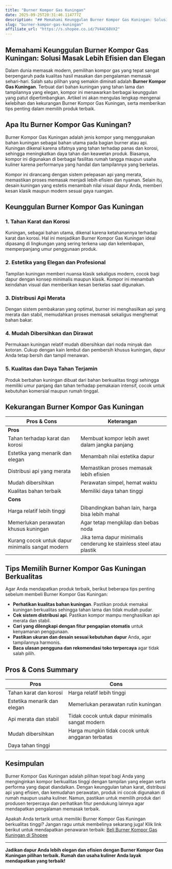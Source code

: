 ```yaml
---
title: "Burner Kompor Gas Kuningan"
date: 2025-09-25T20:31:46.114777Z
description: "## Memahami Keunggulan Burner Kompor Gas Kuningan: Solusi Masak Lebih Efisien dan Elegan..."
slug: "burner-kompor-gas-kuningan"
affiliate_url: "https://s.shopee.co.id/7V44C68VX2"
---
```

## Memahami Keunggulan Burner Kompor Gas Kuningan: Solusi Masak Lebih Efisien dan Elegan

Dalam dunia memasak modern, pemilihan kompor gas yang tepat sangat berpengaruh pada kualitas hasil masakan dan pengalaman memasak sehari-hari. Salah satu pilihan yang semakin diminati adalah **Burner Kompor Gas Kuningan**. Terbuat dari bahan kuningan yang tahan lama dan tampilannya yang elegan, kompor ini menawarkan berbagai keunggulan yang patut dipertimbangkan. Artikel ini akan mengulas lengkap mengenai kelebihan dan kekurangan Burner Kompor Gas Kuningan, serta memberikan tips penting dalam memilih produk terbaik.

## Apa Itu Burner Kompor Gas Kuningan?

Burner Kompor Gas Kuningan adalah jenis kompor yang menggunakan bahan kuningan sebagai bahan utama pada bagian burner atau api. Kuningan dikenal karena sifatnya yang tahan terhadap panas dan korosi, sehingga meningkatkan daya tahan dan keawetan produk. Biasanya, kompor ini digunakan di berbagai fasilitas rumah tangga maupun usaha kuliner karena performanya yang handal dan tampilannya yang berkelas.

Kompor ini dirancang dengan sistem pelepasan api yang merata, memastikan proses memasak menjadi lebih efisien dan nyaman. Selain itu, desain kuningan yang estetis menambah nilai visual dapur Anda, memberi kesan klasik maupun modern sesuai gaya ruangan.

## Keunggulan Burner Kompor Gas Kuningan

### 1. Tahan Karat dan Korosi

Kuningan, sebagai bahan utama, dikenal karena ketahanannya terhadap karat dan korosi. Hal ini menjadikan Burner Kompor Gas Kuningan ideal dipasang di lingkungan yang sering terkena uap dan kelembapan, memperpanjang umur penggunaan produk.

### 2. Estetika yang Elegan dan Profesional

Tampilan kuningan memberi nuansa klasik sekaligus modern, cocok bagi dapur dengan konsep minimalis maupun klasik. Kompor ini menambah keindahan visual dan memberikan kesan berkelas saat digunakan.

### 3. Distribusi Api Merata

Dengan sistem pembakaran yang optimal, burner ini menghasilkan api yang merata dan stabil, memudahkan proses memasak sekaligus menghemat bahan bakar.

### 4. Mudah Dibersihkan dan Dirawat

Permukaan kuningan relatif mudah dibersihkan dari noda minyak dan kotoran. Cukup dengan kain lembut dan pembersih khusus kuningan, dapur Anda tetap bersih dan tampil menawan.

### 5. Kualitas dan Daya Tahan Terjamin

Produk berbahan kuningan dibuat dari bahan berkualitas tinggi sehingga memiliki umur panjang dan tahan terhadap pemakaian intensif, cocok untuk kebutuhan komersial maupun rumah tinggal.

## Kekurangan Burner Kompor Gas Kuningan

| **Pros & Cons**                          | **Keterangan**                                             |
|------------------------------------------|--------------------------------------------------------------|
| **Pros**                               |                                                              |
| Tahan terhadap karat dan korosi        | Membuat kompor lebih awet dalam jangka panjang             |
| Estetika yang menarik dan elegan      | Menambah nilai estetika dapur                                |
| Distribusi api yang merata             | Memastikan proses memasak lebih efisien                     |
| Mudah dibersihkan                     | Perawatan simpel, hemat waktu                               |
| Kualitas bahan terbaik                | Memiliki daya tahan tinggi                                   |
| **Cons**                               |                                                              |
| Harga relatif lebih tinggi          | Dibandingkan bahan lain, harga bisa lebih mahal             |
| Memerlukan perawatan khusus kuningan | Agar tetap mengkilap dan bebas noda                           |
| Kurang cocok untuk dapur minimalis sangat modern | Jika tema dapur minimalis cenderung ke stainless steel atau plastik |

## Tips Memilih Burner Kompor Gas Kuningan Berkualitas

Agar Anda mendapatkan produk terbaik, berikut beberapa tips penting sebelum membeli Burner Kompor Gas Kuningan:

- **Perhatikan kualitas bahan kuningan**. Pastikan produk memakai kuningan berkualitas sehingga tahan lama dan tidak mudah pudar.
- **Cek sistem distribusi api**. Pastikan kompor mampu menghasilkan api merata dan stabil.
- **Cari yang dilengkapi dengan fitur pengapian otomatis** untuk kenyamanan penggunaan.
- **Pastikan ukuran dan desain sesuai kebutuhan dapur** Anda, agar tampilannya harmonis.
- **Baca ulasan pengguna dan rekomendasi toko terpercaya** agar tidak salah pilih.

## Pros & Cons Summary

| **Pros**                               | **Cons**                                                    |
|----------------------------------------|--------------------------------------------------------------|
| Tahan karat dan korosi              | Harga relatif lebih tinggi                                |
| Estetika menarik dan elegan        | Memerlukan perawatan rutin kuningan                      |
| Api merata dan stabil               | Tidak cocok untuk dapur minimalis sangat modern        |
| Mudah dibersihkan                   | Harga mungkin tidak cocok untuk anggaran terbatas       |
| Daya tahan tinggi                   |                                                              |

## Kesimpulan

Burner Kompor Gas Kuningan adalah pilihan tepat bagi Anda yang menginginkan kompor berkualitas tinggi dengan tampilan yang elegan serta performa yang dapat diandalkan. Dengan keunggulan tahan karat, distribusi api yang efisien, dan kemudahan perawatan, produk ini cocok digunakan di rumah maupun usaha kuliner. Namun, pastikan untuk memilih produk dari produsen terpercaya dan perhatikan fitur pendukung lainnya agar mendapatkan pengalaman memasak terbaik.

Apakah Anda tertarik untuk memiliki Burner Kompor Gas Kuningan berkualitas tinggi? Jangan ragu untuk membelinya sekarang juga! Klik link berikut untuk mendapatkan penawaran terbaik: [Beli Burner Kompor Gas Kuningan di Shopee](https://s.shopee.co.id/7V44C68VX2)

---

**Jadikan dapur Anda lebih elegan dan efisien dengan Burner Kompor Gas Kuningan pilihan terbaik. Rumah dan usaha kuliner Anda layak mendapatkan yang terbaik!**